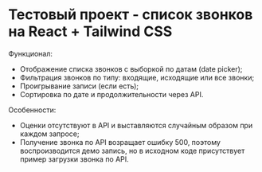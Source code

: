 # Тестовый проект - список звонков на React + Tailwind CSS

Функционал:
- Отображение списка звонков с выборкой по датам (date picker);
- Фильтрация звонков по типу: входящие, исходящие или все звонки;
- Проигрывание записи (если есть);
- Сортировка по дате и продолжительности через API.

Особенности:
- Оценки отсутствуют в API и выставляются случайным образом при каждом запросе;
- Получение звонка по API возращает ошибку 500, поэтому воспроизводится демо запись, но в исходном коде присутствует пример загрузки звонка по API.
